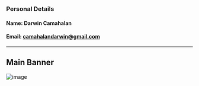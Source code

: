 ### Personal Details
#### Name: Darwin Camahalan
#### Email: camahalandarwin@gmail.com
----
## Main Banner
![image](https://github.com/DarwinCamahalan/junior-webdev-application-july-2024-digitalcart/assets/120079195/7b4d92dc-2416-40f3-8953-c2eefe471527)


